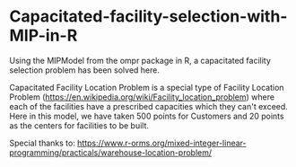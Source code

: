 # Capacitated-facility-selection-with-MIP-in-R
Using the MIPModel from the ompr package in R, a capacitated facility selection problem has been solved here.

Capacitated Facility Location Problem is a special type of Facility Location Problem (https://en.wikipedia.org/wiki/Facility_location_problem) where each of the facilities have a prescribed capacities which they can't exceed. Here in this model, we have taken 500 points for Customers and 20 points as the centers for facilities to be built.

Special thanks to: https://www.r-orms.org/mixed-integer-linear-programming/practicals/warehouse-location-problem/

